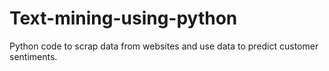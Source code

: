 # Text-mining-using-python
Python code to scrap data from websites and use data to predict customer sentiments.
